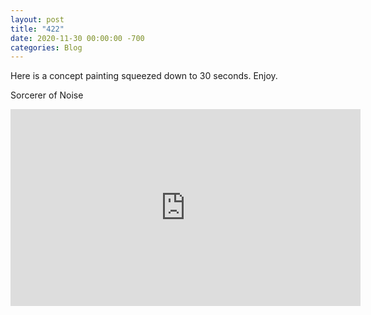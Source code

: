 ```yaml
---
layout: post
title: "422"
date: 2020-11-30 00:00:00 -700
categories: Blog
---
```

Here is a concept painting squeezed down to 30 seconds. Enjoy.

Sorcerer of Noise

<iframe width="560" height="315" src="https://www.youtube.com/embed/Ra_4OlZP430" frameborder="0" allow="accelerometer; autoplay; clipboard-write; encrypted-media; gyroscope; picture-in-picture" allowfullscreen></iframe>
